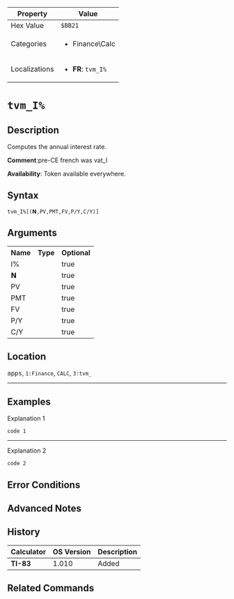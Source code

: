 | Property      | Value |
|---------------|-------|
| Hex Value     | `$BB21`|
| Categories    | <ul><li>Finance\Calc</li></ul> |
| Localizations | <ul><li><b>FR</b>: `tvm_I%`</li></ul> |

# `tvm_I%`

## Description
Computes the annual interest rate.

<b>Comment</b>:pre-CE french was vat_I

<b>Availability</b>: Token available everywhere.

## Syntax
`tvm_I%[(𝗡,PV,PMT,FV,P/Y,C/Y)]`

## Arguments
<table>
<tr><th>Name</th><th>Type</th><th>Optional</th></tr>

<tr><td>I%</td><td></td><td>true</td></tr>

<tr><td>𝗡</td><td></td><td>true</td></tr>

<tr><td>PV</td><td></td><td>true</td></tr>

<tr><td>PMT</td><td></td><td>true</td></tr>

<tr><td>FV</td><td></td><td>true</td></tr>

<tr><td>P/Y</td><td></td><td>true</td></tr>

<tr><td>C/Y</td><td></td><td>true</td></tr>

</table>

## Location
<kbd>apps</kbd>, `1:Finance`, `CALC`, `3:tvm_`
<hr>

## Examples

Explanation 1
```ti-basic
code 1
```
---
Explanation 2
```ti-basic
code 2
```

## Error Conditions


## Advanced Notes


## History
| Calculator | OS Version | Description |
|------------|------------|-------------|
| <b>TI-83</b> | 1.010 | Added

## Related Commands

    